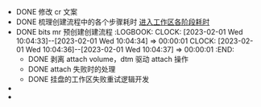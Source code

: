 - DONE 修改 cr 文案
- DONE 梳理创建流程中的各个步骤耗时 [进入工作区各阶段耗时](https://bytedance.feishu.cn/docx/Pg1SdHaDao3Co5xcSgDceSVqn5e)
- DONE bits mr 预创建创建流程
  :LOGBOOK:
  CLOCK: [2023-02-01 Wed 10:04:33]--[2023-02-01 Wed 10:04:34] =>  00:00:01
  CLOCK: [2023-02-01 Wed 10:04:36]--[2023-02-01 Wed 10:04:37] =>  00:00:01
  :END:
	- DONE 剥离 attach volume，dtm 驱动 attach 操作
	- DONE attach 失败时的处理
	- DONE 挂盘的工作区失败重试逻辑开发
-
-